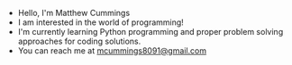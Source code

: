 - Hello, I'm Matthew Cummings 
- I am interested in the world of programming!
- I'm currently learning Python programming and proper problem solving approaches for coding solutions.
- You can reach me at mcummings8091@gmail.com
<!---
mcummings8091/mcummings8091 is a ✨ special ✨ repository because its `README.md` (this file) appears on your GitHub profile.
You can click the Preview link to take a look at your changes.
--->
